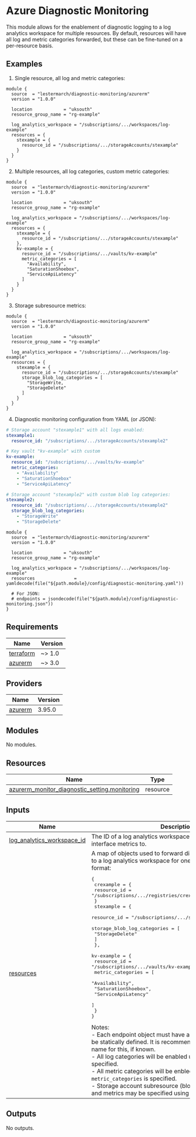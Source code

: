 # Azure Diagnostic Monitoring
This module allows for the enablement of diagnostic logging to a log analytics workspace for multiple resources. By default, resources will have all log and metric categories forwarded, but these can be fine-tuned on a per-resource basis.

## Examples

1. Single resource, all log and metric categories:

```hcl
module {
  source  = "lestermarch/diagnostic-monitoring/azurerm"
  version = "1.0.0"

  location            = "uksouth"
  resource_group_name = "rg-example"

  log_analytics_workspace = "/subscriptions/.../workspaces/log-example"
  resources = {
    stexample = {
      resource_id = "/subscriptions/.../storageAccounts/stexample"
    }
  }
}
```

2. Multiple resources, all log categories, custom metric categories:

```hcl
module {
  source  = "lestermarch/diagnostic-monitoring/azurerm"
  version = "1.0.0"

  location            = "uksouth"
  resource_group_name = "rg-example"

  log_analytics_workspace = "/subscriptions/.../workspaces/log-example"
  resources = {
    stexample = {
      resource_id = "/subscriptions/.../storageAccounts/stexample"
    },
    kv-example = {
      resource_id = "/subscriptions/.../vaults/kv-example"
      metric_categories = [
        "Availability",
        "SaturationShoebox",
        "ServiceApiLatency"
      ]
    }
  }
}
```

3. Storage subresource metrics:

```hcl
module {
  source  = "lestermarch/diagnostic-monitoring/azurerm"
  version = "1.0.0"

  location            = "uksouth"
  resource_group_name = "rg-example"

  log_analytics_workspace = "/subscriptions/.../workspaces/log-example"
  resources = {
    stexample = {
      resource_id = "/subscriptions/.../storageAccounts/stexample"
      storage_blob_log_categories = [
        "StorageWrite,
        "StorageDelete"
      ]
    }
  }
}
```

4. Diagnostic monitoring configuration from YAML (or JSON):

```yaml
# Storage account "stexample1" with all logs enabled:
stexample1:
  resource_id: "/subscriptions/.../storageAccounts/stexample2"

# Key vault "kv-example" with custom
kv-example:
  resource_id: "/subscriptions/.../vaults/kv-example"
  metric_categories:
    - "Availability"
    - "SaturationShoebox"
    - "ServiceApiLatency"

# Storage account "stexample2" with custom blob log categories:
stexample2:
  resource_id: "/subscriptions/.../storageAccounts/stexample2"
  storage_blob_log_categories:
    - "StorageWrite"
    - "StorageDelete"
```

```hcl
module {
  source  = "lestermarch/diagnostic-monitoring/azurerm"
  version = "1.0.0"

  location            = "uksouth"
  resource_group_name = "rg-example"

  log_analytics_workspace = "/subscriptions/.../workspaces/log-example"
  resources               = yamldecode(file("${path.module}/config/diagnostic-monitoring.yaml"))

  # For JSON:
  # endpoints = jsondecode(file("${path.module}/config/diagnostic-monitoring.json"))
}
```

<!-- BEGIN_TF_DOCS -->
## Requirements

| Name | Version |
|------|---------|
| <a name="requirement_terraform"></a> [terraform](#requirement\_terraform) | ~> 1.0 |
| <a name="requirement_azurerm"></a> [azurerm](#requirement\_azurerm) | ~> 3.0 |

## Providers

| Name | Version |
|------|---------|
| <a name="provider_azurerm"></a> [azurerm](#provider\_azurerm) | 3.95.0 |

## Modules

No modules.

## Resources

| Name | Type |
|------|------|
| [azurerm_monitor_diagnostic_setting.monitoring](https://registry.terraform.io/providers/hashicorp/azurerm/latest/docs/resources/monitor_diagnostic_setting) | resource |

## Inputs

| Name | Description | Type | Default | Required |
|------|-------------|------|---------|:--------:|
| <a name="input_log_analytics_workspace_id"></a> [log\_analytics\_workspace\_id](#input\_log\_analytics\_workspace\_id) | The ID of a log analytics workspace to forward network interface metrics to. | `string` | n/a | yes |
| <a name="input_resources"></a> [resources](#input\_resources) | A map of objects used to forward diagnostic logs and metrics to a log analytics workspace for one or more resources, in the format:<pre>{<br>  crexample = {<br>    resource_id = "/subscriptions/.../registries/crexample"<br>  }<br>  stexample = {<br>    resource_id = "/subscriptions/.../storageAccounts/stexample"<br>    storage_blob_log_categories = [<br>      "StorageDelete"<br>    ]<br>  },<br>  kv-example = {<br>    resource_id = "/subscriptions/.../vaults/kv-example"<br>    metric_categories = [<br>      "Availability",<br>      "SaturationShoebox",<br>      "ServiceApiLatency"<br>    ]<br>  }<br>}</pre>Notes:<br>- Each endpoint object must have a unique map key and must be statically defined. It is recommended to use the resource name for this, if known.<br>- All log categories will be enabled unless `log_categories` is specified.<br>- All metric categories will be enbled unless `metric_categories` is specified.<br>- Storage account subresource (blob, file, queue, table) logs and metrics may be specified using the approprite attributes. | <pre>map(object({<br>    resource_id                     = string<br>    log_categories                  = optional(list(string))<br>    metric_categories               = optional(list(string))<br>    storage_blob_log_categories     = optional(list(string))<br>    storage_blob_metric_categories  = optional(list(string))<br>    storage_file_log_categories     = optional(list(string))<br>    storage_file_metric_categories  = optional(list(string))<br>    storage_queue_log_categories    = optional(list(string))<br>    storage_queue_metric_categories = optional(list(string))<br>    storage_table_log_categories    = optional(list(string))<br>    storage_table_metric_categories = optional(list(string))<br>  }))</pre> | n/a | yes |

## Outputs

No outputs.
<!-- END_TF_DOCS -->
